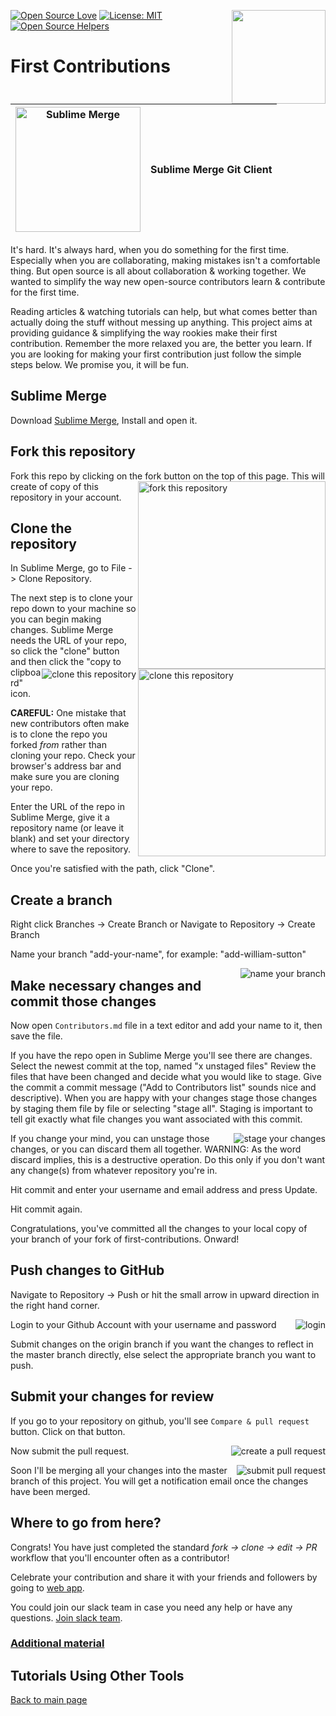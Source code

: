 [![Open Source Love](https://badges.frapsoft.com/os/v1/open-source.svg?v=103)](https://github.com/ellerbrock/open-source-badges/)
[<img align="right" width="150" src="https://firstcontributions.github.io/assets/gui-tool-tutorials/sublime-merge-tutorial/join-slack-team.png">](https://join.slack.com/t/firstcontributors/shared_invite/enQtNjkxNzQwNzA2MTMwLTVhMWJjNjg2ODRlNWZhNjIzYjgwNDIyZWYwZjhjYTQ4OTBjMWM0MmFhZDUxNzBiYzczMGNiYzcxNjkzZDZlMDM)
[![License: MIT](https://img.shields.io/badge/License-MIT-green.svg)](https://opensource.org/licenses/MIT)
[![Open Source Helpers](https://www.codetriage.com/roshanjossey/first-contributions/badges/users.svg)](https://www.codetriage.com/roshanjossey/first-contributions)

# First Contributions

| <img alt="Sublime Merge" src="https://firstcontributions.github.io/assets/gui-tool-tutorials/sublime-merge-tutorial/sublime-merge.png" width="200"> | Sublime Merge Git Client |
| --------------------------------------------------------------------------------------------------------------------------------------------------- | ------------------------ |


It's hard. It's always hard, when you do something for the first time.
Especially when you are collaborating, making mistakes isn't a comfortable
thing. But open source is all about collaboration & working together. We wanted
to simplify the way new open-source contributors learn & contribute for the
first time.

Reading articles & watching tutorials can help, but what comes better than
actually doing the stuff without messing up anything. This project aims at
providing guidance & simplifying the way rookies make their first contribution.
Remember the more relaxed you are, the better you learn. If you are looking for
making your first contribution just follow the simple steps below. We promise
you, it will be fun.

## Sublime Merge

Download [Sublime Merge](https://www.sublimemerge.com/), Install and open it.

## Fork this repository

Fork this repo by clicking on the fork button on the top of this page.
<img align="right" width="300" src="https://firstcontributions.github.io/assets/gui-tool-tutorials/sublime-merge-tutorial/fork.png" alt="fork this repository" />
This will create of copy of this repository in your account.

## Clone the repository

<img align="right" width="300" src="https://firstcontributions.github.io/assets/gui-tool-tutorials/sublime-merge-tutorial/clone.png" alt="clone this repository" />

In Sublime Merge, go to File -> Clone Repository.

<img style="float: right;" src="https://firstcontributions.github.io/assets/gui-tool-tutorials/sublime-merge-tutorial/sm-clone.png" alt="clone this repository" />

The next step is to clone your repo down to your machine so you can begin making
changes. Sublime Merge needs the URL of your repo, so click the "clone" button
and then click the "copy to clipboard" icon.

**CAREFUL:** One mistake that new contributors often make is to clone the repo
you forked _from_ rather than cloning your repo. Check your browser's address
bar and make sure you are cloning your repo.

Enter the URL of the repo in Sublime Merge, give it a repository name (or leave
it blank) and set your directory where to save the repository.

Once you're satisfied with the path, click "Clone".

## Create a branch

Right click Branches -> Create Branch or Navigate to Repository -> Create Branch

Name your branch "add-your-name", for example: "add-william-sutton"

<img style="float: right;" src="https://firstcontributions.github.io/assets/gui-tool-tutorials/sublime-merge-tutorial/sm-branch.png" alt="name your branch" />

## Make necessary changes and commit those changes

Now open `Contributors.md` file in a text editor and add your name to it, then
save the file.

If you have the repo open in Sublime Merge you'll see there are changes. Select
the newest commit at the top, named "x unstaged files" Review the files that
have been changed and decide what you would like to stage. Give the commit a
commit message ("Add <your-name> to Contributors list" sounds nice and
descriptive). When you are happy with your changes stage those changes by
staging them file by file or selecting "stage all". Staging is important to tell
git exactly what file changes you want associated with this commit.

<img style="float: right;" src="https://firstcontributions.github.io/assets/gui-tool-tutorials/sublime-merge-tutorial/sm-stage.png" alt="stage your changes" />

If you change your mind, you can unstage those changes, or you can discard them
all together. WARNING: As the word discard implies, this is a destructive
operation. Do this only if you don't want any change(s) from whatever repository
you're in.

Hit commit and enter your username and email address and press Update.

Hit commit again.

Congratulations, you've committed all the changes to your local copy of your
branch of your fork of first-contributions. Onward!

## Push changes to GitHub

Navigate to Repository -> Push or hit the small arrow in upward direction in the
right hand corner.

<img style="float: right;" src="https://firstcontributions.github.io/assets/gui-tool-tutorials/sublime-merge-tutorial/sm-login.png" alt="login" />

Login to your Github Account with your username and password

Submit changes on the origin branch if you want the changes to reflect in the
master branch directly, else select the appropriate branch you want to push.

## Submit your changes for review

If you go to your repository on github, you'll see `Compare & pull request`
button. Click on that button.

<img style="float: right;" src="https://firstcontributions.github.io/assets/gui-tool-tutorials/sublime-merge-tutorial/compare-and-pull.png" alt="create a pull request" />

Now submit the pull request.

<img style="float: right;" src="https://firstcontributions.github.io/assets/gui-tool-tutorials/sublime-merge-tutorial/submit-pull-request.png" alt="submit pull request" />

Soon I'll be merging all your changes into the master branch of this project.
You will get a notification email once the changes have been merged.

## Where to go from here?

Congrats! You have just completed the standard _fork -> clone -> edit -> PR_
workflow that you'll encounter often as a contributor!

Celebrate your contribution and share it with your friends and followers by
going to [web app](https://firstcontributions.github.io#social-share).

You could join our slack team in case you need any help or have any questions.
[Join slack team](https://join.slack.com/t/firstcontributors/shared_invite/enQtMzE1MTYwNzI3ODQ0LTZiMDA2OGI2NTYyNjM1MTFiNTc4YTRhZTg4OWZjMzA0ZWZmY2UxYzVkMzI1ZmVmOWI4ODdkZWQwNTM2NDVmNjY).

### [Additional material](../additional-material/git_workflow_senarios/additional-material.md)

## Tutorials Using Other Tools

[Back to main page](https://github.com/firstcontributions/first-contributions#tutorials-using-other-tools)
